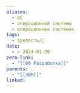 ```yaml
---
aliases:
  - ОС
  - операционной системы
  - операционных системах
tags:
  - зрелость/🌱
date:
  - - 2024-01-28
zero-link:
  - "[[00 Разработка]]"
parents:
  - "[[ЭВМ]]"
linked:
---
```

